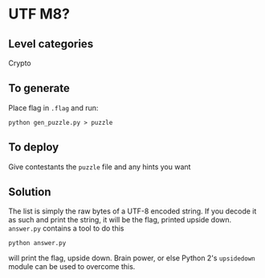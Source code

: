 # UTF M8?

## Level categories

Crypto

## To generate

Place flag in `.flag` and run: 

```
python gen_puzzle.py > puzzle
```

## To deploy

Give contestants the `puzzle` file and any hints you want

## Solution

The list is simply the raw bytes of a UTF-8 encoded string.  If you
decode it as such and print the string, it will be the flag, printed
upside down.  `answer.py` contains a tool to do this

```
python answer.py
```

will print the flag, upside down.  Brain power, or else Python 2's
`upsidedown` module can be used to overcome this.
